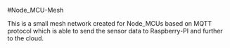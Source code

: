 #Node_MCU-Mesh

This is a small mesh network created for Node_MCUs based on MQTT protocol 
which is able to send the sensor data to Raspberry-PI and further to the cloud.
